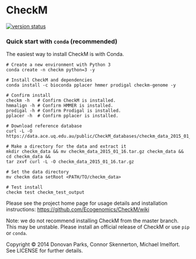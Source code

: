 # CheckM

[![version status](https://img.shields.io/pypi/v/checkm-genome.svg)](https://pypi.python.org/pypi/checkm-genome)

### Quick start with `conda` (recommended)
The easiest way to install CheckM is with Conda.  


```
# Create a new environment with Python 3  
conda create -n checkm python=3 -y

# Install CheckM and dependencies
conda install -c bioconda pplacer hmmer prodigal checkm-genome -y

# Confirm install
checkm -h   # Confirm CheckM is installed.
hmmalign -h # Confirm HMMER is installed.
prodigal -h # Confirm Prodigal is installed.
pplacer -h  # Confirm pplacer is installed.

# Download reference database
curl -L -O https://data.ace.uq.edu.au/public/CheckM_databases/checkm_data_2015_01_16.tar.gz

# Make a directory for the data and extract it
mkdir checkm_data && mv checkm_data_2015_01_16.tar.gz checkm_data && cd checkm_data &&
tar zxvf curl -L -O checkm_data_2015_01_16.tar.gz

# Set the data directory
mv checkm data setRoot <PATH/TO/checkm_data>

# Test install
checkm test checkm_test_output

```


Please see the project home page for usage details and installation instructions:
https://github.com/Ecogenomics/CheckM/wiki

Note: we do not recommend installing CheckM from the master branch. This may be unstable. Please install an official release of CheckM or use `pip` or `conda`.

Copyright © 2014 Donovan Parks, Connor Skennerton, Michael Imelfort. See LICENSE for further details.
